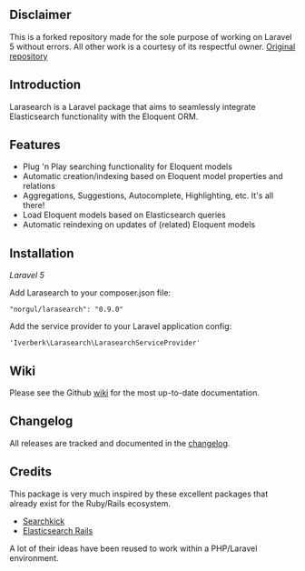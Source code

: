 Disclaimer
----------

This is a forked repository made for the sole purpose of working on Laravel 5 without errors. All other work is a courtesy of its respectful owner.
[Original repository](https://github.com/iverberk/larasearch)

Introduction
------------

Larasearch is a Laravel package that aims to seamlessly integrate Elasticsearch functionality with the Eloquent ORM.

Features
--------

  - Plug 'n Play searching functionality for Eloquent models
  - Automatic creation/indexing based on Eloquent model properties and relations
  - Aggregations, Suggestions, Autocomplete, Highlighting, etc. It's all there!
  - Load Eloquent models based on Elasticsearch queries
  - Automatic reindexing on updates of (related) Eloquent models

Installation
------------

*Laravel 5*

Add Larasearch to your composer.json file:

```"norgul/larasearch": "0.9.0"```

Add the service provider to your Laravel application config:

```'Iverberk\Larasearch\LarasearchServiceProvider'```

Wiki
----
Please see the Github [wiki](https://github.com/iverberk/larasearch/wiki/Introduction) for the most up-to-date documentation.

Changelog
---------
All releases are tracked and documented in the [changelog](https://github.com/iverberk/larasearch/wiki/Changelog).

Credits
-------
This package is very much inspired by these excellent packages that already exist for the Ruby/Rails ecosystem.

* [Searchkick](https://github.com/ankane/searchkick)
* [Elasticsearch Rails](https://github.com/elasticsearch/elasticsearch-rails)

A lot of their ideas have been reused to work within a PHP/Laravel environment.
